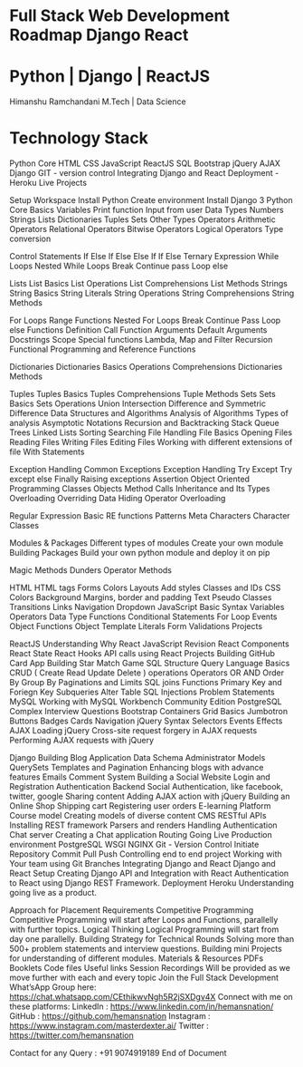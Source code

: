 # Full Stack Web Development Roadmap Django React

# Python | Django | ReactJS


Himanshu Ramchandani
M.Tech | Data Science

# Technology Stack
Python Core
HTML
CSS
JavaScript
ReactJS
SQL
Bootstrap
jQuery
AJAX
Django
GIT - version control
Integrating Django and React
Deployment - Heroku
Live Projects



Setup Workspace
Install Python
Create environment
Install Django 3
Python Core Basics
Variables
Print function
Input from user
Data Types
Numbers 
Strings 
Lists 
Dictionaries 
Tuples 
Sets 
Other Types 
Operators
Arithmetic Operators 
Relational Operators 
Bitwise Operators 
Logical Operators 
Type conversion

Control Statements
If Else
If 
Else 
Else If 
If Else Ternary Expression
While Loops
Nested While Loops 
Break 
Continue 
pass 
Loop else

Lists
List Basics
List Operations
List Comprehensions
List Methods
Strings
String Basics 
String Literals 
String Operations 
String Comprehensions 
String Methods

For Loops
Range Functions
Nested For Loops
Break
Continue
Pass
Loop else
Functions
Definition 
Call 
Function Arguments 
Default Arguments 
Docstrings 
Scope 
Special functions Lambda, Map and Filter 
Recursion
Functional Programming and Reference Functions

Dictionaries
Dictionaries Basics
Operations
Comprehensions
Dictionaries Methods

Tuples
Tuples Basics
Tuples Comprehensions
Tuple Methods
Sets
Sets Basics
Sets Operations
Union
Intersection
Difference and Symmetric Difference
Data Structures and Algorithms
Analysis of Algorithms
Types of analysis
Asymptotic Notations
Recursion and Backtracking
Stack
Queue
Trees
Linked Lists
Sorting
Searching
File Handling
File Basics
Opening Files
Reading Files
Writing Files
Editing Files
Working with different extensions of file
With Statements

Exception Handling
Common Exceptions
Exception Handling
Try
Except
Try except else
Finally
Raising exceptions
Assertion
Object Oriented Programming
Classes
Objects
Method Calls
Inheritance and Its Types
Overloading
Overriding
Data Hiding
Operator Overloading


Regular Expression
Basic RE functions
Patterns
Meta Characters
Character Classes

Modules & Packages
Different types of modules
Create your own module
Building Packages
Build your own python module and deploy it on pip

Magic Methods
Dunders
Operator Methods



HTML
HTML tags
Forms
Colors
Layouts
Add styles
Classes and IDs
CSS
Colors
Background
Margins, border and padding
Text
Pseudo Classes
Transitions
Links
Navigation
Dropdown
JavaScript
Basic Syntax
Variables
Operators
Data Type 
Functions
Conditional Statements
For Loop
Events
Object Functions
Object Template Literals
Form Validations
Projects

ReactJS
Understanding Why React
JavaScript Revision
React Components
React State
React Hooks
API calls using React
Projects
Building GitHub Card App
Building Star Match Game
SQL
Structure Query Language Basics
CRUD ( Create Read Update Delete ) operations
Operators OR AND
Order By Group By
Paginations and Limits
SQL joins
Functions
Primary Key and Foriegn Key
Subqueries
Alter Table
SQL Injections
Problem Statements
MySQL
Working with MySQL Workbench Community Edition
PostgreSQL
Complex Interview Questions
Bootstrap
Containers
Grid Basics
Jumbotron
Buttons
Badges
Cards
Navigation
jQuery
Syntax
Selectors
Events
Effects
AJAX
Loading jQuery
Cross-site request forgery in AJAX requests
Performing AJAX requests with jQuery

Django
Building Blog Application
Data Schema
Administrator Models
QuerySets
Templates and Pagination
Enhancing blogs with advance features
Emails
Comment System
Building a Social Website
Login and Registration
Authentication Backend
Social Authentication, like facebook, twitter, google
Sharing content
Adding AJAX action with jQuery
Building an Online Shop
Shipping cart
Registering user orders
E-learning Platform
Course model
Creating models of diverse content
CMS
RESTful APIs
Installing REST framework
Parsers and renders
Handling Authentication
Chat server
Creating a Chat application
Routing
Going Live
Production environment
PostgreSQL
WSGI
NGINX
Git - Version Control
Initiate Repository
Commit
Pull 
Push
Controlling end to end project
Working with Your team using Git Branches
Integrating Django and React
Django and React Setup
Creating Django API and Integration with React
Authentication to React using Django REST Framework.
Deployment 
Heroku
Understanding going live as a product.

Approach for Placement Requirements
Competitive Programming
Competitive Programming will start after Loops and Functions, parallelly with further topics.
Logical Thinking
	Logical Programming will start from day one parallelly.
Building Strategy for Technical Rounds
Solving more than 500+ problem statements and interview questions.
Building mini Projects for understanding of different modules.
Materials & Resources
PDFs
Booklets
Code files
Useful links 
Session Recordings
Will be provided as we move further with each and every topic
Join the Full Stack Development What’sApp Group here:
https://chat.whatsapp.com/CEthikwvNgh5R2jSXDgv4X
Connect with me on these platforms:
LinkedIn : https://www.linkedin.com/in/hemansnation/
GitHub : https://github.com/hemansnation
Instagram : https://www.instagram.com/masterdexter.ai/
Twitter : https://twitter.com/hemansnation

Contact for any Query : +91 9074919189
End of Document

